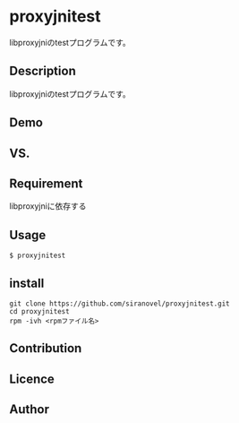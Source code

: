 proxyjnitest
==========
libproxyjniのtestプログラムです。

## Description ##
libproxyjniのtestプログラムです。

## Demo ##

## VS. ##

## Requirement ##
libproxyjniに依存する

## Usage ##
    $ proxyjnitest  

## install ##
    git clone https://github.com/siranovel/proxyjnitest.git  
    cd proxyjnitest  
    rpm -ivh <rpmファイル名>  

## Contribution ##

## Licence ##

## Author ##
